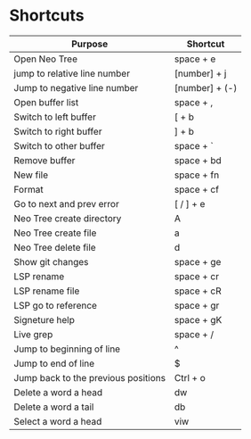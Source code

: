 # Shortcuts

| Purpose                             | Shortcut       |
| ----------------------------------- | -------------- |
| Open Neo Tree                       | space + e      |
| jump to relative line number        | [number] + j   |
| Jump to negative line number        | [number] + (-) |
| Open buffer list                    | space + ,      |
| Switch to left buffer               | [ + b          |
| Switch to right buffer              | ] + b          |
| Switch to other buffer              | space + `      |
| Remove buffer                       | space + bd     |
| New file                            | space + fn     |
| Format                              | space + cf     |
| Go to next and prev error           | [ / ] + e      |
| Neo Tree create directory           | A              |
| Neo Tree create file                | a              |
| Neo Tree delete file                | d              |
| Show git changes                    | space + ge     |
| LSP rename                          | space + cr     |
| LSP rename file                     | space + cR     |
| LSP go to reference                 | space + gr     |
| Signeture help                      | space + gK     |
| Live grep                           | space + /      |
| Jump to beginning of line           | ^              |
| Jump to end of line                 | $              |
| Jump back to the previous positions | Ctrl + o       |
| Delete a word a head                | dw             |
| Delete a word a tail                | db             |
| Select a word a head                | viw            |
